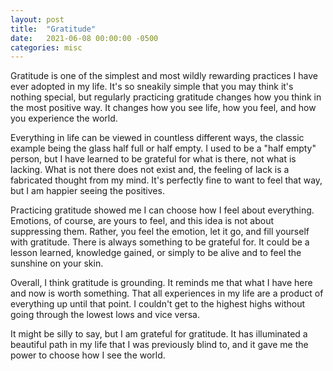 ```yaml
---
layout: post
title:  "Gratitude"
date:   2021-06-08 00:00:00 -0500
categories: misc
---
```

Gratitude is one of the simplest and most wildly rewarding practices
I have ever adopted in my life. It's so sneakily simple that you may
think it's nothing special, but regularly practicing gratitude changes
how you think in the most positive way. It changes how you see life,
how you feel, and how you experience the world.

Everything in life can be viewed in countless different ways, the classic
example being the glass half full or half empty. I used to be a "half
empty" person, but I have learned to be grateful for what is there,
not what is lacking. What is not there does not exist and, the feeling of
lack is a fabricated thought from my mind. It's perfectly fine to want
to feel that way, but I am happier seeing the positives.

Practicing gratitude showed me I can choose how I feel about everything.
Emotions, of course, are yours to feel, and this idea is not about
suppressing them. Rather, you feel the emotion, let it go, and fill
yourself with gratitude. There is always something to be grateful for.
It could be a lesson learned, knowledge gained, or simply to be alive
and to feel the sunshine on your skin.

Overall, I think gratitude is grounding. It reminds me that what I have
here and now is worth something. That all experiences in my life are a
product of everything up until that point. I couldn't get to the highest
highs without going through the lowest lows and vice versa.

It might be silly to say, but I am grateful for gratitude. It has
illuminated a beautiful path in my life that I was previously blind to,
and it gave me the power to choose how I see the world.
